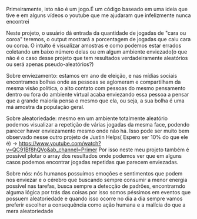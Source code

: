 Primeiramente, isto não é um jogo.É um código baseado em uma ideia que tive e em alguns vídeos o youtube que me ajudaram que infelizmente nunca encontrei

Neste projeto, o usuário dá entrada da quantidade de jogadas de "cara ou coroa" teremos, o output mostrará a porcentagem de jogadas que caiu cara ou coroa.
  O intuito é visualizar amostras e como podemos estar errados coletando um baixo número delas ou em algum ambiente enviezado(o que não é o caso desse projeto 
  que tem resultados verdadeiramente aleatórios ou será apenas pseudo-aleatórios?)
  
Sobre enviezamento: estamos em ano de eleição, e nas mídias sociais encontramos bolhas onde as pessoas se aglomeram e compartilham da mesma visão política, o alto contato
  com pessoas do mesmo pensamento dentro ou fora do ambiente virtual acaba enviezando essa pessoa a pensar que a grande maioria pensa o mesmo que ela, ou seja, a sua bolha
  é uma má amostra da população geral.
    
Sobre aleatoriedade: mesmo em um ambiente totalmente aleatório podemos visualizar a repetição de várias jogadas da mesma face, podendo parecer haver enviezamento mesmo
  onde não há. Isso pode ser muito bem observado nesse outro projeto de Justin Helps( Espero ser 10% do que ele é) -> https://www.youtube.com/watch?v=QC91Bf8hQVo&ab_channel=Primer
  Por isso neste meu projeto também é possível plotar o array dos resultados onde podemos ver que em alguns casos podemos encontrar jogadas repetidas que parecem enviezadas.
  
Sobre nós: nós humanos possuímos emoções e sentimentos que podem nos enviezar e o cérebro que buscando sempre consumir a menor energia possível nas tarefas, busca sempre a
  detecção de padrões, encontrarndo alguma lógica por trás das coisas por isso somos péssimos em eventos que possuem aleatoriedade e quando isso ocorre no dia a dia sempre
  vamos preferir escolher a consequência como ação humana e a malícia do que a mera aleatoriedade
  
 
